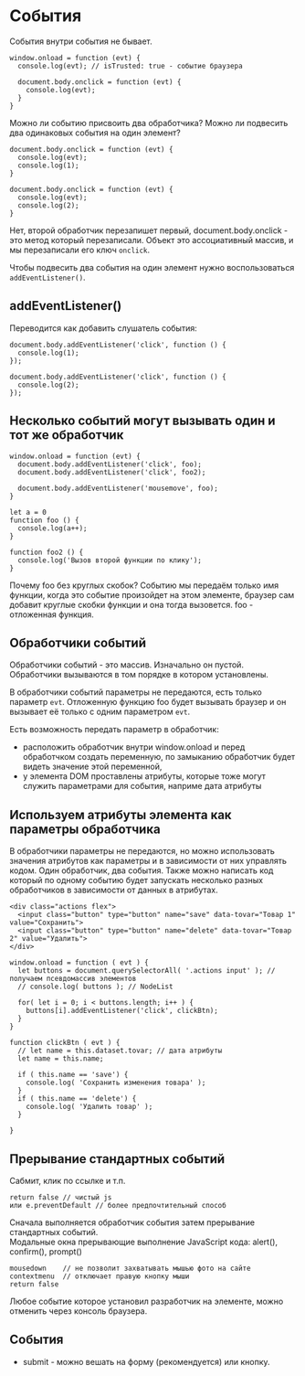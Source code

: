 # События
События внутри события не бывает.

    window.onload = function (evt) {
      console.log(evt); // isTrusted: true - событие браузера

      document.body.onclick = function (evt) {
        console.log(evt);
      }
    }

Можно ли событию присвоить два обработчика? Можно ли подвесить два одинаковых события на один элемент?

    document.body.onclick = function (evt) {
      console.log(evt);
      console.log(1);
    }

    document.body.onclick = function (evt) {
      console.log(evt);
      console.log(2);
    }

Нет, второй обработчик перезапишет первый, document.body.onclick - это метод который перезаписали. Объект это ассоциативный массив, и мы перезаписали его ключ `onclick`.

Чтобы подвесить два события на один элемент нужно воспользоваться `addEventListener()`.

## addEventListener()
Переводится как добавить слушатель события:

    document.body.addEventListener('click', function () {
      console.log(1);
    });

    document.body.addEventListener('click', function () {
      console.log(2);
    });

## Несколько событий могут вызывать один и тот же обработчик

    window.onload = function (evt) {
      document.body.addEventListener('click', foo);
      document.body.addEventListener('click', foo2);

      document.body.addEventListener('mousemove', foo);
    }

    let a = 0
    function foo () {
      console.log(a++);
    }

    function foo2 () {
      console.log('Вызов второй функции по клику');
    }

Почему foo без круглых скобок? Событию мы передаём только имя функции, когда это событие произойдет на этом элементе, браузер сам добавит круглые скобки функции и она тогда вызовется. foo - отложенная функция.

## Обработчики событий
Обработчики событий - это массив. Изначально он пустой. Обработчики вызываются в том порядке в котором установлены.

В обработчики событий параметры не передаются, есть только параметр `evt`. Отложенную функцию foo будет вызывать браузер и он вызывает её только с одним параметром `evt`.

Есть возможность передать параметр в обработчик:
- расположить обработчик внутри window.onload и перед обработчком создать переменную, по замыканию обработчик будет видеть значение этой переменной,
- у элемента DOM проставлены атрибуты, которые тоже могут служить параметрами для события, наприме дата атрибуты

## Используем атрибуты элемента как параметры обработчика
В обработчики параметры не передаются, но можно использовать значения атрибутов как параметры и в зависимости от них управлять кодом. Один обработчик, два события. Также можно написать код который по одному событию будет запускать несколько разных обработчиков в зависимости от данных в атрибутах.

    <div class="actions flex">
      <input class="button" type="button" name="save" data-tovar="Товар 1" value="Сохранить">
      <input class="button" type="button" name="delete" data-tovar="Товар 2" value="Удалить">
    </div>

    window.onload = function ( evt ) {
      let buttons = document.querySelectorAll( '.actions input' ); // получаем псевдомассив элементов
      // console.log( buttons ); // NodeList

      for( let i = 0; i < buttons.length; i++ ) {
        buttons[i].addEventListener('click', clickBtn);
      }
    }

    function clickBtn ( evt ) {
      // let name = this.dataset.tovar; // дата атрибуты
      let name = this.name;

      if ( this.name == 'save') {
        console.log( 'Сохранить изменения товара' );
      }
      if ( this.name == 'delete') {
        console.log( 'Удалить товар' );
      }

    }

## Прерывание стандартных событий
Сабмит, клик по ссылке и т.п.

    return false // чистый js
    или e.preventDefault // более предпочтительный способ

Сначала выполняется обработчик события затем прерывание стандартных событий.  
Модальные окна прерывающие выполнение JavaScript кода: alert(), confirm(), prompt()  

    mousedown    // не позволит захватывать мышью фото на сайте
    contextmenu  // отключает правую кнопку мыши
    return false

Любое событие которое установил разработчик на элементе, можно отменить через консоль браузера.

## События
- submit - можно вешать на форму (рекомендуется) или кнопку.
